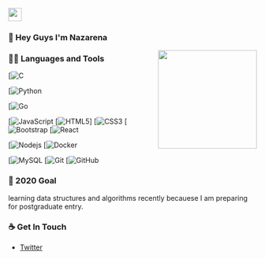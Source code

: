 <p align="left">
  <img src="https://user-images.githubusercontent.com/5679180/79618120-0daffb80-80be-11ea-819e-d2b0fa904d07.gif" width="27px">
</p>

### 👋 Hey Guys I'm Nazarena

<img align='right' src='https://user-images.githubusercontent.com/5713670/87202985-820dcb80-c2b6-11ea-9f56-7ec461c497c3.gif' width='200"'>

### 👨‍💻 Languages and Tools
[![C](https://img.shields.io/badge/-A8B9CC?style=flat&logo=c&logoColor=white&link=https://github.com/hritik5102)

[![Python](https://img.shields.io/badge/-Python-black?style=flat&logo=python&link=https://github.com/hritik5102)

[![Go](https://img.shields.io/badge/-Go-black?style=flat&logo=go&link=https://github.com/hritik5102)


[![JavaScript](https://img.shields.io/badge/-JavaScript-black?style=flat&logo=javascript&link=https://github.com/hritik5102)
[![HTML5](https://img.shields.io/badge/-HTML5-E34F26?style=flat&logo=html5&logoColor=white&link=https://github.com/hritik5102)]
[![CSS3](https://img.shields.io/badge/-CSS3-1572B6?style=flat&logo=css3&link=https://github.com/hritik5102)
[![Bootstrap](https://img.shields.io/badge/-Bootstrap-563D7C?style=flat&logo=bootstrap&link=https://github.com/hritik5102)
[![React](https://img.shields.io/badge/-React-black?style=flat&logo=react&link=https://github.com/hritik5102)


[![Nodejs](https://img.shields.io/badge/-Nodejs-black?style=flat&logo=Node.js&link=https://github.com/hritik5102)
[![Docker](https://img.shields.io/badge/-Docker-black?style=flat&logo=docker&link=https://github.com/hritik5102)

[![MySQL](https://img.shields.io/badge/-MySQL-black?style=flat&logo=mysql&link=https://github.com/hritik5102)
[![Git](https://img.shields.io/badge/-Git-black?style=flat&logo=git&link=https://github.com/hritik5102)
[![GitHub](https://img.shields.io/badge/-GitHub-181717?style=flat&logo=github&link=https://github.com/hritik5102)


### 🔭 2020 Goal
learning data structures and algorithms recently becauese I am preparing for postgraduate entry.


### ☕ Get In Touch
- [Twitter](https://twitter.com/nazafr30)
